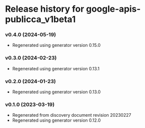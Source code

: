 # Release history for google-apis-publicca_v1beta1

### v0.4.0 (2024-05-19)

* Regenerated using generator version 0.15.0

### v0.3.0 (2024-02-23)

* Regenerated using generator version 0.13.1

### v0.2.0 (2024-01-23)

* Regenerated using generator version 0.13.0

### v0.1.0 (2023-03-19)

* Regenerated from discovery document revision 20230227
* Regenerated using generator version 0.12.0

